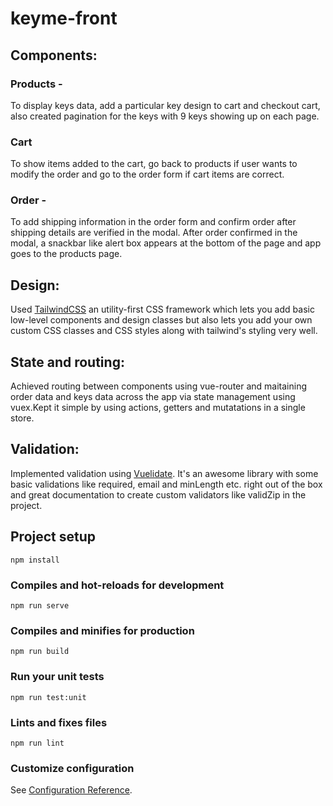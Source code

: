 # keyme-front

## Components:

### Products -
To display keys data, add a particular key design to cart and checkout cart, also created pagination for the keys with 9 keys showing up on each page.

### Cart
To show items added to the cart, go back to products if user wants to modify the order and go to the order form if cart items are correct.

### Order - 
To add shipping information in the order form and confirm order after shipping details are verified in the modal. After order confirmed in the modal, a snackbar like alert box appears at the bottom of the page and app goes to the products page.

## Design:
Used [TailwindCSS](https://tailwindcss.com/) an utility-first CSS framework which lets you add basic low-level components and design classes but also lets you add your own custom CSS classes and CSS styles along with tailwind's styling very well.

## State and routing:
Achieved routing between components using vue-router and maitaining order data and keys data across the app via state management using vuex.Kept it simple by using actions, getters and mutatations in a single store.

## Validation:
Implemented validation using [Vuelidate](https://vuelidate.js.org/). It's an awesome library with some basic validations like required, email and minLength etc. right out of the box and great documentation to create custom validators like validZip in the project.

## Project setup
```
npm install
```

### Compiles and hot-reloads for development
```
npm run serve
```

### Compiles and minifies for production
```
npm run build
```

### Run your unit tests
```
npm run test:unit
```

### Lints and fixes files
```
npm run lint
```

### Customize configuration
See [Configuration Reference](https://cli.vuejs.org/config/).
